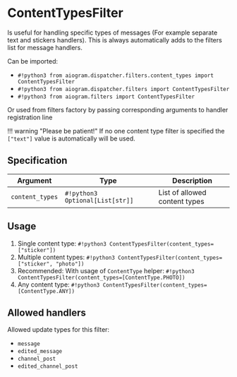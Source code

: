 # ContentTypesFilter

Is useful for handling specific types of messages (For example separate text and stickers handlers).
This is always automatically adds to the filters list for message handlers.

Can be imported:

- `#!python3 from aiogram.dispatcher.filters.content_types import ContentTypesFilter`
- `#!python3 from aiogram.dispatcher.filters import ContentTypesFilter`
- `#!python3 from aiogram.filters import ContentTypesFilter`

Or used from filters factory by passing corresponding arguments to handler registration line

!!! warning "Please be patient!"
    If no one content type filter is specified the `["text"]` value is automatically will be used.


## Specification

| Argument | Type | Description |
| --- | --- | --- |
| `content_types` | `#!python3 Optional[List[str]]` | List of allowed content types |

## Usage

1. Single content type: `#!python3 ContentTypesFilter(content_types=["sticker"])`
1. Multiple content types: `#!python3 ContentTypesFilter(content_types=["sticker", "photo"])`
1. Recommended: With usage of `ContentType` helper: `#!python3 ContentTypesFilter(content_types=[ContentType.PHOTO])`
1. Any content type: `#!python3 ContentTypesFilter(content_types=[ContentType.ANY])`

## Allowed handlers

Allowed update types for this filter:

- `message`
- `edited_message`
- `channel_post`
- `edited_channel_post`
